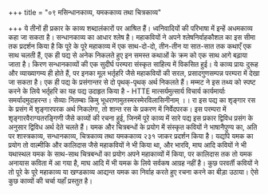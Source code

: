 +++
title = "०९ मसिन्धानकाव्य, यमककाव्य तथा चित्रकाव्य"

+++
ये तीनों ही प्रकार के काव्य शब्दालंकारों पर आश्रित हैं। ध्वनिवादियों की परिभाषा में इन्हें अधमकाव्य कहा जा सकता है। सन्धानकाव्य का आधार श्लेष है। महाकवियों ने अपने श्लेषनिर्वाहकौशल का इस सीमा तक प्रदर्शन किया है कि पूरे के पूरे महाकाव्य में एक साथ-दो-दो, तीन-तीन या सात-सात तक कथाएँ एक साथ चलती हैं, एक ही पद्य से अनेक निकलते हुए इन समस्त कथाओं के क्रम को एक साथ आगे बढ़ाया जाता है। किरण सन्धानकाव्यों की एक सुदीर्घ परम्परा संस्कृत साहित्य में विकसित हुई। ये काव्य प्रायः दुरूह और व्याख्यागम्य ही होते हैं, पर इनका मूल भर्तृहरि जैसे महाकवियों की सरल, प्रसादगुणसम्पन्न परम्परा में देखा जा सकता है। एक ही पद्य के प्रसंगान्तर से दो पृथक्-पृथक् अर्थ निकलते हैं। मम्मट ने इस तथ्य को स्पष्ट करने के लिये भर्तृहरि का यह पद्य उदाहृत किया है -
HTTE
मात्सर्यमुत्सार्य विचार्य कार्यमार्याः समर्यादमुदाहरन्त।
सेव्याः नितम्बाः किमु भूधराणामुतस्मरस्मेरविलासिनीनाम् ।। रा इस पद्य का शृङ्गार रस के प्रसंग में शृङ्गारपरक अर्थ निकलेगा, तो शान्त रस के प्रकरण में निर्वेदपरक। इस परम्परा में शृङ्गारवैराग्यतरङ्गिणी जैसे काव्यों की रचना हुई, जिनमें पूरे काव्य में सारे पद्य इस प्रकार द्विविध प्रसंग के अनुसार द्विविध अर्थ देते चलते हैं।
यमक और चित्रबन्धों के प्रयोग में संस्कृत कवियों ने भाषानैपुण्य का, अति पर
शास्त्रकाव्य, सन्धानकाव्य, चित्रकाव्य तथा यमककाव्य
२३१ जाकर प्रदर्शन किया है। यद्यपि यमक का प्रयोग तो वाल्मीकि और कालिदास जैसे महाकवियों ने भी किया था, और भारवि, माघ आदि कवियों ने भी यथास्थल यमक के साथ-साथ चित्रबन्धों का प्रयोग अपने महाकाव्यों में किया, पर कालिदास तक तो यमक अनायास कविता में आ गया है, माघ आदि में भी यमक के लिये सर्वकष आग्रह नहीं है। कुछ परवर्ती कवियों ने तो पूरे के पूरे महाकाव्य या खण्डकाव्य आद्यन्त यमक का निर्वाह
करते हुए रचना करने का बीड़ा उठाया। ऐसे कुछ काव्यों की चर्चा यहाँ प्रस्तुत है।
